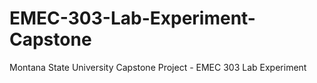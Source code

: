 # EMEC-303-Lab-Experiment-Capstone
Montana State University Capstone Project - EMEC 303 Lab Experiment
